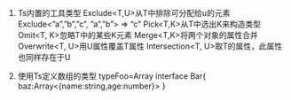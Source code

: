 1.	Ts内置的工具类型
Exclude<T,U>从T中排除可分配给u的元素
Exclude<”a”,”b”,”c”, ”a”,”b”>  => “c”
Pick<T,K>从T中选出K来构造类型
Omit<T, K>忽略T中的某些K元素
Merge<T,K>将两个对象的属性合并
Overwrite<T, U>用U属性覆盖T属性
Intersection<T, U>取T的属性，此属性也同样存在于U

2.	使用Ts定义数组的类型
typeFoo=Array<string>
interface Bar{
baz:Array<{name:string,age:number}>
}
